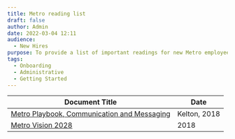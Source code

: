 ```yaml
---
title: Metro reading list
draft: false
author: Admin
date: 2022-03-04 12:11
audience:
  - New Hires
purpose: To provide a list of important readings for new Metro employees.
tags:
  - Onboarding
  - Administrative
  - Getting Started
---
```


|Document Title|Date|
|--------------|----|
|[Metro Playbook, Communication and Messaging](../media/LA-Metro-Playbook-032218.PDF)|Kelton, 2018|
|[Metro Vision 2028](../media/Metro_Vision2028_Plan_2018_English.pdf)|2018|
